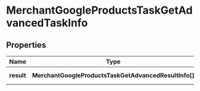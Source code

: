 # MerchantGoogleProductsTaskGetAdvancedTaskInfo

## Properties

| Name | Type | Description | Notes |
|------------ | ------------- | ------------- | -------------|
**result** | **MerchantGoogleProductsTaskGetAdvancedResultInfo[]** | array of results |[optional]|